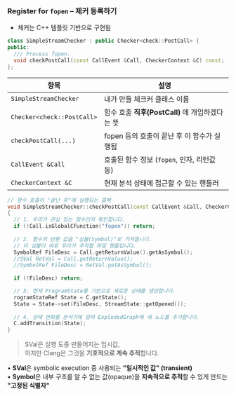 ### Register for `fopen` – 체커 등록하기
- 체커는 C++ 템플릿 기반으로 구현됨
```cpp
class SimpleStreamChecker : public Checker<check::PostCall> {
public:
  /// Process fopen.
  void checkPostCall(const CallEvent &Call, CheckerContext &C) const;
};
```

|항목|설명|
|---|---|
|`SimpleStreamChecker`|내가 만들 체크커 클래스 이름|
|`Checker<check::PostCall>`|함수 호출 **직후(PostCall)** 에 개입하겠다는 뜻|
|`checkPostCall(...)`|fopen 등의 호출이 끝난 후 이 함수가 실행됨|
|`CallEvent &Call`|호출된 함수 정보 (`fopen`, 인자, 리턴값 등)|
|`CheckerContext &C`|현재 분석 상태에 접근할 수 있는 핸들러|

```cpp
// 함수 호출이 "끝난 후"에 실행되는 콜백
void SimpleStreamChecker::checkPostCall(const CallEvent &Call, CheckerContext &C) const 
{
  // 1. 우리가 관심 있는 함수인지 확인합니다.
  if (!Call.isGlobalCFunction("fopen")) return; 
  
  // 2. 함수의 반환 값을 "심볼(Symbol)"로 가져옵니다. 
  // 이 심볼이 바로 우리가 추적할 파일 핸들입니다.
  SymbolRef FileDesc = Call.getReturnValue().getAsSymbol(); 
  //SVal RetVal = Call.getReturnValue();     
  //SymbolRef FileDesc = RetVal.getAsSymbol();
  
  if (!FileDesc) return; 

  // 3. 현재 ProgramState를 기반으로 새로운 상태를 생성합니다.
  rogramStateRef State = C.getState(); 
  State = State->set(FileDesc, StreamState::getOpened());
  
  // 4. 상태 변화를 분석기에 알려 ExplodedGraph에 새 노드를 추가합니다.
  C.addTransition(State); 
} 
```

>SVal은 실행 도중 만들어지는 임시값,  
  하지만 Clang은 그것을 **기호적으로 계속 추적**합니다.

• **SVal**은 symbolic execution 중 사용되는 **"일시적인 값" (transient)**  
• **Symbol**은 내부 구조를 알 수 없는 값(opaque)을 **지속적으로 추적**할 수 있게 만드는 **"고정된 식별자"**


